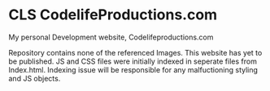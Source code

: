 # CLS CodelifeProductions.com
My personal Development website, Codelifeproductions.com 

Repository contains none of the referenced Images. This website has yet to be published. JS and CSS files were initially indexed in seperate files from Index.html. Indexing issue will be responsible for any malfuctioning styling and JS objects. 

